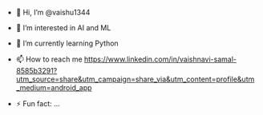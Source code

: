 - 👋 Hi, I’m @vaishu1344
- 👀 I’m interested in AI and ML
- 🌱 I’m currently learning Python 
  
- 📫 How to reach me https://www.linkedin.com/in/vaishnavi-samal-8585b3291?utm_source=share&utm_campaign=share_via&utm_content=profile&utm_medium=android_app

- ⚡ Fun fact: ...

<!---
vaishu1344/vaishu1344 is a ✨ special ✨ repository because its `README.md` (this file) appears on your GitHub profile.
You can click the Preview link to take a look at your changes.
--->
